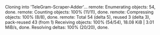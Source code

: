 Cloning into 'TeleGram-Scraper-Adder'...
remote: Enumerating objects: 54, done.
remote: Counting objects: 100% (11/11), done.
remote: Compressing objects: 100% (8/8), done.
remote: Total 54 (delta 5), reused 3 (delta 3), pack-reused 43 (from 1)
Receiving objects: 100% (54/54), 18.08 KiB | 3.01 MiB/s, done.
Resolving deltas: 100% (20/20), done.
